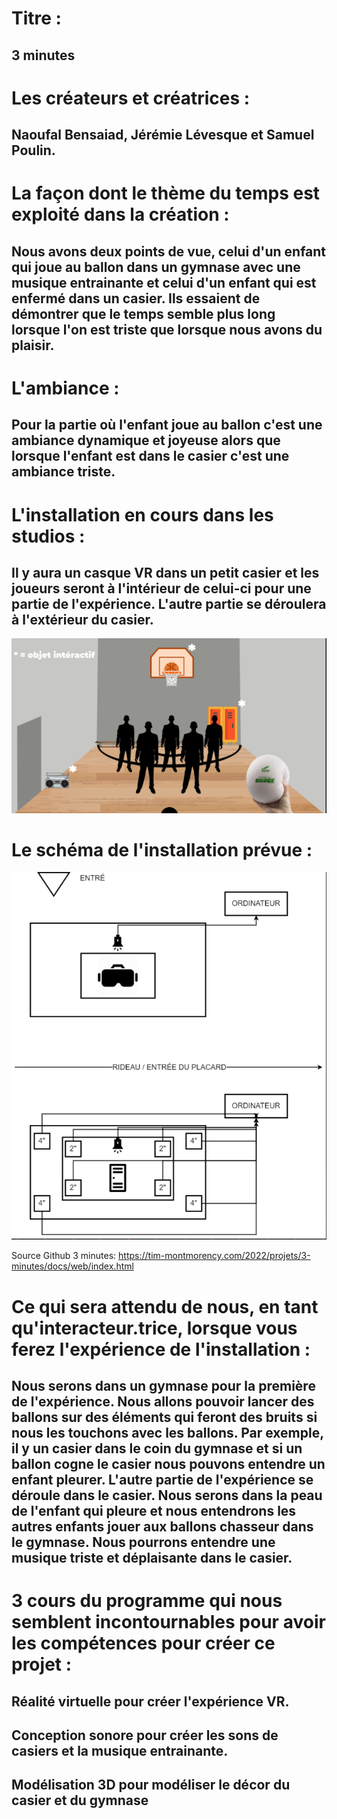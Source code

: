 # Titre : 
## 3 minutes


# Les créateurs et créatrices : 
## Naoufal Bensaiad, Jérémie Lévesque et Samuel Poulin.


# La façon dont le thème du temps est exploité dans la création :
## Nous avons deux points de vue, celui d'un enfant qui joue au ballon dans un gymnase avec une musique entrainante et celui d'un enfant qui est enfermé dans un casier. Ils essaient de démontrer que le temps semble plus long lorsque l'on est triste que lorsque nous avons du plaisir.

# L'ambiance : 
## Pour la partie où l'enfant joue au ballon c'est une ambiance dynamique et joyeuse alors que lorsque l'enfant est dans le casier c'est une ambiance triste.

# L'installation en cours dans les studios :

## Il y aura un casque VR dans un petit casier et les joueurs seront à l'intérieur de celui-ci pour une partie de l'expérience. L'autre partie se déroulera à l'extérieur du casier.

![3_minutes_installation](../Medias/Photos/installation_3_minutes.PNG)

# Le schéma de l'installation prévue :

![3_minutes_plantation](../Medias/Photos/plantation_3_minutes.PNG)

Source Github 3 minutes: https://tim-montmorency.com/2022/projets/3-minutes/docs/web/index.html

# Ce qui sera attendu de nous, en tant qu'interacteur.trice, lorsque vous ferez l'expérience de l'installation :
## Nous serons dans un gymnase pour la première de l'expérience. Nous allons pouvoir lancer des ballons sur des éléments qui feront des bruits si nous les touchons avec les ballons. Par exemple, il y un casier dans le coin du gymnase et si un ballon cogne le casier nous pouvons entendre un enfant pleurer. L'autre partie de l'expérience se déroule dans le casier. Nous serons dans la peau de l'enfant qui pleure et nous entendrons les autres enfants jouer aux ballons chasseur dans le gymnase. Nous pourrons entendre une musique triste et déplaisante dans le casier.  

# 3 cours du programme qui nous semblent incontournables pour avoir les compétences pour créer ce projet :
## Réalité virtuelle pour créer l'expérience VR.
## Conception sonore pour créer les sons de casiers et la musique entrainante.
## Modélisation 3D pour modéliser le décor du casier et du gymnase

